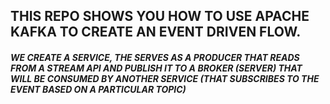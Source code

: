 ## THIS REPO SHOWS YOU HOW TO USE APACHE KAFKA TO CREATE AN EVENT DRIVEN FLOW.

##### WE CREATE A SERVICE, THE SERVES AS A PRODUCER THAT READS FROM A STREAM API AND PUBLISH IT TO A BROKER (SERVER) THAT WILL BE CONSUMED BY ANOTHER SERVICE (THAT SUBSCRIBES TO THE EVENT BASED ON A PARTICULAR TOPIC)